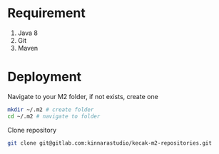 # Requirement

1.  Java 8
2.  Git
3.  Maven

# Deployment
Navigate to your M2 folder, if not exists, create one
```bash
mkdir ~/.m2 # create folder
cd ~/.m2 # navigate to folder
```

Clone repository
```bash
git clone git@gitlab.com:kinnarastudio/kecak-m2-repositories.git
```